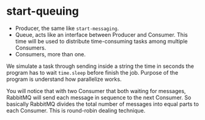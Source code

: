 # start-queuing

* Producer, the same like `start-messaging`.
* Queue, acts like an interface between Producer and Consumer. This time will be used to distribute time-consuming tasks among multiple Consumers. 
* Consumers, more than one. 

We simulate a task through sending inside a string the time in seconds the program has to wait `time.sleep` before finish the job. Purpose of the program is understand how parallelize works.

You will notice that with two Consumer that both waiting for messages, RabbitMQ will send each message in sequence to the next Consumer. So basically RabbitMQ divides the total number of messages into equal parts to each Consumer. This is round-robin dealing technique.  
